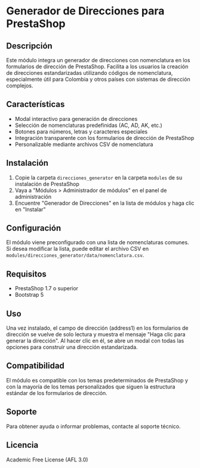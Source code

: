 # Generador de Direcciones para PrestaShop

## Descripción
Este módulo integra un generador de direcciones con nomenclatura en los formularios de dirección de PrestaShop. Facilita a los usuarios la creación de direcciones estandarizadas utilizando códigos de nomenclatura, especialmente útil para Colombia y otros países con sistemas de dirección complejos.

## Características
- Modal interactivo para generación de direcciones
- Selección de nomenclaturas predefinidas (AC, AD, AK, etc.)
- Botones para números, letras y caracteres especiales
- Integración transparente con los formularios de dirección de PrestaShop
- Personalizable mediante archivos CSV de nomenclatura

## Instalación
1. Copie la carpeta `direcciones_generator` en la carpeta `modules` de su instalación de PrestaShop
2. Vaya a "Módulos > Administrador de módulos" en el panel de administración
3. Encuentre "Generador de Direcciones" en la lista de módulos y haga clic en "Instalar"

## Configuración
El módulo viene preconfigurado con una lista de nomenclaturas comunes. Si desea modificar la lista, puede editar el archivo CSV en `modules/direcciones_generator/data/nomenclatura.csv`.

## Requisitos
- PrestaShop 1.7 o superior
- Bootstrap 5

## Uso
Una vez instalado, el campo de dirección (address1) en los formularios de dirección se vuelve de solo lectura y muestra el mensaje "Haga clic para generar la dirección". Al hacer clic en él, se abre un modal con todas las opciones para construir una dirección estandarizada.

## Compatibilidad
El módulo es compatible con los temas predeterminados de PrestaShop y con la mayoría de los temas personalizados que siguen la estructura estándar de los formularios de dirección.

## Soporte
Para obtener ayuda o informar problemas, contacte al soporte técnico.

## Licencia
Academic Free License (AFL 3.0)
